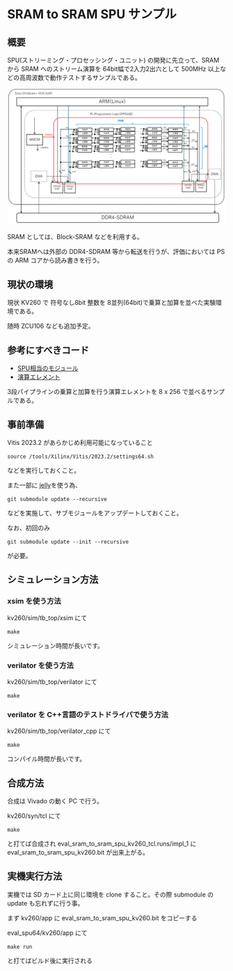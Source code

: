 # SRAM to SRAM SPU サンプル

## 概要

SPU(ストリーミング・プロセッシング・ユニット) の開発に先立って、SRAM から SRAM へのストリーム演算を
64bit幅で2入力2出六として 500MHz 以上などの高周波数で動作テストするサンプルである。

![ブロック図](docs/images/eval_sram_to_sram_spu_block_diagram.png)


SRAM としては、Block-SRAM などを利用する。

本来SRAMへは外部の DDR4-SDRAM 等から転送を行うが、評価においては PS の ARM コアから読み書きを行う。


## 現状の環境

現状 KV260 で 符号なし8bit 整数を 8並列(64bit)で乗算と加算を並べた実験環境である。

随時 ZCU106 なども追加予定。


## 参考にすべきコード

- [SPU相当のモジュール](rtl/stream_processing_unit.sv)
- [演算エレメント](rtl/spu_calc_element.sv)

3段パイプラインの乗算と加算を行う演算エレメントを 8 x 256 で並べるサンプルである。


## 事前準備

Vitis 2023.2 があらかじめ利用可能になっていること

```
source /tools/Xilinx/Vitis/2023.2/settings64.sh 
```

などを実行しておくこと。

また一部に [jelly](https://github.com/ryuz/jelly)を使う為、

```
git submodule update --recursive
```

などを実施して、サブモジュールをアップデートしておくこと。

なお、初回のみ

```
git submodule update --init --recursive
```

が必要。


## シミュレーション方法


### xsim を使う方法

kv260/sim/tb_top/xsim にて

```
make
```

シミュレーション時間が長いです。


### verilator を使う方法

kv260/sim/tb_top/verilator にて

```
make
```


### verilator を C++言語のテストドライバで使う方法

kv260/sim/tb_top/verilator_cpp にて

```
make
```

コンパイル時間が長いです。

## 合成方法

合成は Vivado の動く PC で行う。

kv260/syn/tcl にて

```
make
```

と打てば合成され  eval_sram_to_sram_spu_kv260_tcl.runs/impl_1 に eval_sram_to_sram_spu_kv260.bit が出来上がる。


## 実機実行方法

実機では SD カード上に同じ環境を clone すること。その際 submodule の update も忘れずに行う事。

まず kv260/app に eval_sram_to_sram_spu_kv260.bit をコピーする

eval_spu64/kv260/app にて

```
make run
```

と打てばビルド後に実行される

